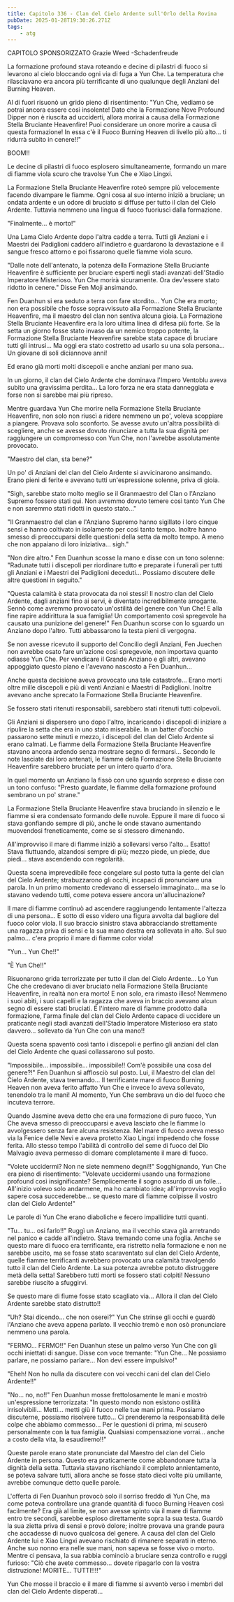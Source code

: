 ```yaml
---
title: Capitolo 336 - Clan del Cielo Ardente sull'Orlo della Rovina
pubDate: 2025-01-28T19:30:26.271Z
tags:
    - atg
---
```



CAPITOLO SPONSORIZZATO Grazie Weed
-Schadenfreude


La formazione profound stava roteando e decine di pilastri di fuoco si levarono al cielo bloccando ogni via di fuga a Yun Che. La temperatura che rilasciavano era ancora più terrificante di uno qualunque degli Anziani del Burning Heaven.


Al di fuori risuonò un grido pieno di risentimento: "Yun Che, vediamo se potrai ancora essere così insolente! Dato che la Formazione Nove Profound Dipper non è riuscita ad ucciderti, allora morirai a causa della Formazione Stella Bruciante Heavenfire! Puoi considerare un onore morire a causa di questa formazione! In essa c'è il Fuoco Burning Heaven di livello più alto... ti ridurrà subito in cenere!!"


BOOM!!


Le decine di pilastri di fuoco esplosero simultaneamente, formando un mare di fiamme viola scuro che travolse Yun Che e Xiao Lingxi.


La Formazione Stella Bruciante Heavenfire roteò sempre più velocemente facendo divampare le fiamme. Ogni cosa al suo interno iniziò a bruciare; un ondata ardente e un odore di bruciato si diffuse per tutto il clan del Cielo Ardente. Tuttavia nemmeno una lingua di fuoco fuoriuscì dalla formazione.


"Finalmente... è morto!"


Una Lama Cielo Ardente dopo l'altra cadde a terra. Tutti gli Anziani e i Maestri dei Padiglioni caddero all'indietro e guardarono la devastazione e il sangue fresco attorno e poi fissarono quelle fiamme viola scuro.


"Dalle note dell'antenato, la potenza della Formazione Stella Bruciante Heavenfire è sufficiente per bruciare esperti negli stadi avanzati dell'Stadio Imperatore Misterioso. Yun Che morirà sicuramente. Ora dev'essere stato ridotto in cenere." Disse Fen Moji ansimando.


Fen Duanhun si era seduto a terra con fare stordito... Yun Che era morto; non era possibile che fosse sopravvissuto alla Formazione Stella Bruciante Heavenfire, ma il maestro del clan non sentiva alcuna gioia. La Formazione Stella Bruciante Heavenfire era la loro ultima linea di difesa più forte. Se la setta un giorno fosse stato invaso da un nemico troppo potente, la Formazione Stella Bruciante Heavenfire sarebbe stata capace di bruciare tutti gli intrusi... Ma oggi era stato costretto ad usarlo su una sola persona... Un giovane di soli diciannove anni!


Ed erano già morti molti discepoli e anche anziani per mano sua.


In un giorno, il clan del Cielo Ardente che dominava l'Impero Ventoblu aveva subito una gravissima perdita... La loro forza ne era stata danneggiata e forse non si sarebbe mai più ripreso.


Mentre guardava Yun Che morire nella Formazione Stella Bruciante Heavenfire, non solo non riuscì a ridere nemmeno un po', voleva scoppiare a piangere. Provava solo sconforto. Se avesse avuto un'altra possibilità di scegliere, anche se avesse dovuto rinunciare a tutta la sua dignità per raggiungere un compromesso con Yun Che, non l'avrebbe assolutamente provocato.


"Maestro del clan, sta bene?"


Un po' di Anziani del clan del Cielo Ardente si avvicinarono ansimando. Erano pieni di ferite e avevano tutti un'espressione solenne, priva di gioia.


"Sigh, sarebbe stato molto meglio se il Granmaestro del Clan o l'Anziano Supremo fossero stati qui. Non avremmo dovuto temere così tanto Yun Che e non saremmo stati ridotti in questo stato..."


"Il Granmaestro del clan e l'Anziano Supremo hanno sigillato i loro cinque sensi e hanno coltivato in isolamento per così tanto tempo. Inoltre hanno smesso di preoccuparsi delle questioni della setta da molto tempo. A meno che non appaiano di loro iniziativa... sigh."


"Non dire altro." Fen Duanhun scosse la mano e disse con un tono solenne: "Radunate tutti i discepoli per riordinare tutto e preparate i funerali per tutti gli Anziani e i Maestri dei Padiglioni deceduti... Possiamo discutere delle altre questioni in seguito."


"Questa calamità è stata provocata da noi stessi! Il nostro clan del Cielo Ardente, dagli anziani fino ai servi, è diventato incredibilmente arrogante. Sennò come avremmo provocato un'ostilità del genere con Yun Che! E alla fine rapire addirittura la sua famiglia! Un comportamento così spregevole ha causato una punizione del genere!" Fen Duanhun scorse con lo sguardo un Anziano dopo l'altro. Tutti abbassarono la testa pieni di vergogna.


Se non avesse ricevuto il supporto del Concilio degli Anziani, Fen Juechen non avrebbe osato fare un'azione così spregevole, non importava quanto odiasse Yun Che. Per vendicare il Grande Anziano e gli altri, avevano appoggiato questo piano e l'avevano nascosto a Fen Duanhun...


Anche questa decisione aveva provocato una tale catastrofe... Erano morti oltre mille discepoli e più di venti Anziani e Maestri di Padiglioni.
Inoltre avevano anche sprecato la Formazione Stella Bruciante Heavenfire.


Se fossero stati ritenuti responsabili, sarebbero stati ritenuti tutti colpevoli.


Gli Anziani si dispersero uno dopo l'altro, incaricando i discepoli di iniziare a ripulire la setta che era in uno stato miserabile. In un batter d'occhio passarono sette minuti e mezzo, i discepoli del clan del Cielo Ardente si erano calmati. Le fiamme della Formazione Stella Bruciante Heavenfire stavano ancora ardendo senza mostrare segno di fermarsi... Secondo le note lasciate dai loro antenati, le fiamme della Formazione Stella Bruciante Heavenfire sarebbero bruciate per un intero quarto d'ora.


In quel momento un Anziano la fissò con uno sguardo sorpreso e disse con un tono confuso: "Presto guardate, le fiamme della formazione profound sembrano un po' strane."


La Formazione Stella Bruciante Heavenfire stava bruciando in silenzio e le fiamme si era condensato formando delle nuvole. Eppure il mare di fuoco si stava gonfiando sempre di più, anche le onde stavano aumentando muovendosi freneticamente, come se si stessero dimenando.


All'improvviso il mare di fiamme iniziò a sollevarsi verso l'alto... Esatto! Stava fluttuando, alzandosi sempre di più; mezzo piede, un piede, due piedi... stava ascendendo con regolarità.


Questa scena imprevedibile fece congelare sul posto tutta la gente del clan del Cielo Ardente; strabuzzarono gli occhi, incapaci di pronunciare una parola. In un primo momento credevano di esserselo immaginato... ma se lo stavano vedendo tutti, come poteva essere ancora un'allucinazione?


Il mare di fiamme continuò ad ascendere raggiungendo lentamente l'altezza di una persona... E sotto di esso videro una figura avvolta dal bagliore del fuoco color viola. Il suo braccio sinistro stava abbracciando strettamente una ragazza priva di sensi e la sua mano destra era sollevata in alto. Sul suo palmo... c'era proprio il mare di fiamme color viola!


"Yun... Yun Che!!"


"È Yun Che!!"


Risuonarono grida terrorizzate per tutto il clan del Cielo Ardente... Lo Yun Che che credevano di aver bruciato nella Formazione Stella Bruciante Heavenfire, in realtà non era morto! E non solo, era rimasto illeso! Nemmeno i suoi abiti, i suoi capelli e la ragazza che aveva in braccio avevano alcun segno di essere stati bruciati. E l'intero mare di fiamme prodotto dalla formazione, l'arma finale del clan del Cielo Ardente capace di uccidere un praticante negli stadi avanzati dell'Stadio Imperatore Misterioso era stato davvero... sollevato da Yun Che con una mano!!


Questa scena spaventò così tanto i discepoli e perfino gli anziani del clan del Cielo Ardente che quasi collassarono sul posto.


"Impossibile... impossibile... impossibile!! Com'è possibile una cosa del genere?!" Fen Duanhun si afflosciò sul posto. Lui, il Maestro del clan del Cielo Ardente, stava tremando... Il terrificante mare di fuoco Burning Heaven non aveva ferito affatto Yun Che e invece lo aveva sollevato, tenendolo tra le mani! Al momento, Yun Che sembrava un dio del fuoco che incuteva terrore.


Quando Jasmine aveva detto che era una formazione di puro fuoco, Yun Che aveva smesso di preoccuparsi e aveva lasciato che le fiamme lo avvolgessero senza fare alcuna resistenza. Nel mare di fuoco aveva messo via la Fenice delle Nevi e aveva protetto Xiao Lingxi impedendo che fosse ferita. Allo stesso tempo l'abilità di controllo del seme di fuoco del Dio Malvagio aveva permesso di domare completamente il mare di fuoco.


"Volete uccidermi? Non ne siete nemmeno degni!!" Sogghignando, Yun Che era pieno di risentimento: "Volevate uccidermi usando una formazione profound così insignificante?
Semplicemente il sogno assurdo di un folle... All'inizio volevo solo andarmene, ma ho cambiato idea; all'improvviso voglio sapere cosa succederebbe... se questo mare di fiamme colpisse il vostro clan del Cielo Ardente!"


Le parole di Yun Che erano diaboliche e fecero impallidire tutti quanti.


"Tu... tu... osi farlo!!" Ruggì un Anziano, ma il vecchio stava già arretrando nel panico e cadde all'indietro. Stava tremando come una foglia. Anche se questo mare di fuoco era terrificante, era ristretto nella formazione e non ne sarebbe uscito, ma se fosse stato scaraventato sul clan del Cielo Ardente, quelle fiamme terrificanti avrebbero provocato una calamità travolgendo tutto il clan del Cielo Ardente. La sua potenza avrebbe potuto distruggere metà della setta! Sarebbero tutti morti se fossero stati colpiti!
Nessuno sarebbe riuscito a sfuggirvi.


Se questo mare di fiume fosse stato scagliato via... Allora il clan del Cielo Ardente sarebbe stato distrutto!!


"Uh? Stai dicendo... che non oserei?" Yun Che strinse gli occhi e guardò l'Anziano che aveva appena parlato. Il vecchio tremò e non osò pronunciare nemmeno una parola.


"FERMO... FERMO!!" Fen Duanhun stese un palmo verso Yun Che con gli occhi iniettati di sangue. Disse con voce tremante: "Yun Che... Ne possiamo parlare, ne possiamo parlare...
Non devi essere impulsivo!"


"Eheh! Non ho nulla da discutere con voi vecchi cani del clan del Cielo Ardente!!"


"No... no, no!!" Fen Duanhun mosse frettolosamente le mani e mostrò un'espressione terrorizzata: "In questo mondo non esistono ostilità irrisolvibili... Metti... metti giù il fuoco nelle tue mani prima. Possiamo discuterne, possiamo risolvere tutto... Ci prenderemo la responsabilità delle colpe che abbiamo commesso... Per le questioni di prima, mi scuserò personalmente con la tua famiglia. Qualsiasi compensazione vorrai... anche a costo della vita, la esaudiremo!!"


Queste parole erano state pronunciate dal Maestro del clan del Cielo Ardente in persona. Questo era praticamente come abbandonare tutta la dignità della setta. Tuttavia stavano rischiando il completo annientamento, se poteva salvare tutti, allora anche se fosse stato dieci volte più umiliante, avrebbe comunque detto quelle parole.


L'offerta di Fen Duanhun provocò solo il sorriso freddo di Yun Che, ma come poteva controllare una grande quantità di fuoco Burning Heaven così facilmente? Era già al limite, se non avesse spinto via il mare di fiamme entro tre secondi, sarebbe esploso direttamente sopra la sua testa. Guardò la sua zietta priva di sensi e provò dolore; inoltre provava una grande paura che accadesse di nuovo qualcosa del genere. A causa del clan del Cielo Ardente lui e Xiao Lingxi avevano rischiato di rimanere separati in eterno. Anche suo nonno era nelle sue mani, non sapeva se fosse vivo o morto. Mentre ci pensava, la sua rabbia cominciò a bruciare senza controllo e ruggì furioso: "Ciò che avete commesso... dovete ripagarlo con la vostra distruzione! MORITE... TUTTI!!!!"


Yun Che mosse il braccio e il mare di fiamme si avventò verso i membri del clan del Cielo Ardente disperati...
                                


                                



